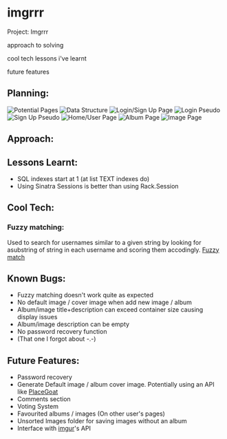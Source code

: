 # imgrrr
Project: Imgrrr


approach to solving

cool tech
lessons i've learnt

future features

## Planning:

![Potential Pages]()
![Data Structure]()
![Login/Sign Up Page]()
![Login Pseudo]()
![Sign Up Pseudo]()
![Home/User Page]()
![Album Page]()
![Image Page]()


## Approach:

## Lessons Learnt:

* SQL indexes start at 1 (at list TEXT indexes do)
* Using Sinatra Sessions is better than using Rack.Session

## Cool Tech:

### Fuzzy matching:

Used to search for usernames similar to a given string by looking for asubstring of string in each username and scoring them accodingly.
[Fuzzy match](https://www.sqlservercentral.com/articles/fuzzy-search)
    

## Known Bugs:

*   Fuzzy matching doesn't work quite as expected
* No default image / cover image when add new image / album
* Album/image title+description can exceed container size causing display issues
* Album/image description can be empty
* No password recovery function
* (That one I forgot about -.-)

## Future Features:

* Password recovery
* Generate Default image / album cover image. Potentially using an API like [PlaceGoat](https://placegoat.com/)
* Comments section
* Voting System
* Favourited albums / images (On other user's pages)
* Unsorted Images folder for saving images without an album
* Interface with [imgur](https://imgur.com/)'s API
